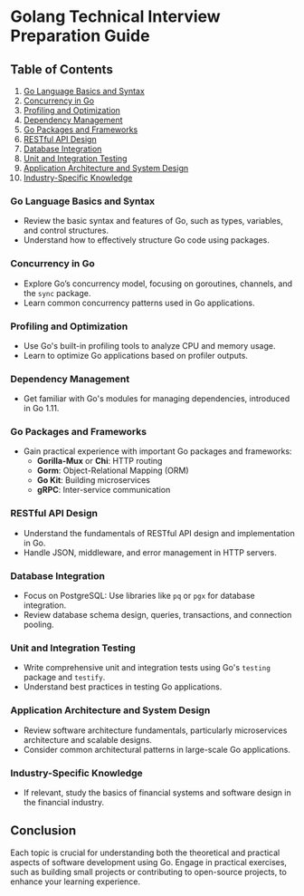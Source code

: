 # Golang Technical Interview Preparation Guide

## Table of Contents

1. [Go Language Basics and Syntax](#go-language-basics-and-syntax)
2. [Concurrency in Go](#concurrency-in-go)
3. [Profiling and Optimization](#profiling-and-optimization)
4. [Dependency Management](#dependency-management)
5. [Go Packages and Frameworks](#go-packages-and-frameworks)
6. [RESTful API Design](#restful-api-design)
7. [Database Integration](#database-integration)
8. [Unit and Integration Testing](#unit-and-integration-testing)
9. [Application Architecture and System Design](#application-architecture-and-system-design)
10. [Industry-Specific Knowledge](#industry-specific-knowledge)

### Go Language Basics and Syntax

- Review the basic syntax and features of Go, such as types, variables, and control structures.
- Understand how to effectively structure Go code using packages.

### Concurrency in Go

- Explore Go’s concurrency model, focusing on goroutines, channels, and the `sync` package.
- Learn common concurrency patterns used in Go applications.

### Profiling and Optimization

- Use Go's built-in profiling tools to analyze CPU and memory usage.
- Learn to optimize Go applications based on profiler outputs.

### Dependency Management

- Get familiar with Go's modules for managing dependencies, introduced in Go 1.11.

### Go Packages and Frameworks

- Gain practical experience with important Go packages and frameworks:
    - **Gorilla-Mux** or **Chi**: HTTP routing
    - **Gorm**: Object-Relational Mapping (ORM)
    - **Go Kit**: Building microservices
    - **gRPC**: Inter-service communication

### RESTful API Design

- Understand the fundamentals of RESTful API design and implementation in Go.
- Handle JSON, middleware, and error management in HTTP servers.

### Database Integration

- Focus on PostgreSQL: Use libraries like `pq` or `pgx` for database integration.
- Review database schema design, queries, transactions, and connection pooling.

### Unit and Integration Testing

- Write comprehensive unit and integration tests using Go's `testing` package and `testify`.
- Understand best practices in testing Go applications.

### Application Architecture and System Design

- Review software architecture fundamentals, particularly microservices architecture and scalable designs.
- Consider common architectural patterns in large-scale Go applications.

### Industry-Specific Knowledge

- If relevant, study the basics of financial systems and software design in the financial industry.

## Conclusion

Each topic is crucial for understanding both the theoretical and practical aspects of software development using Go. Engage in practical exercises, such as building small projects or contributing to open-source projects, to enhance your learning experience.
